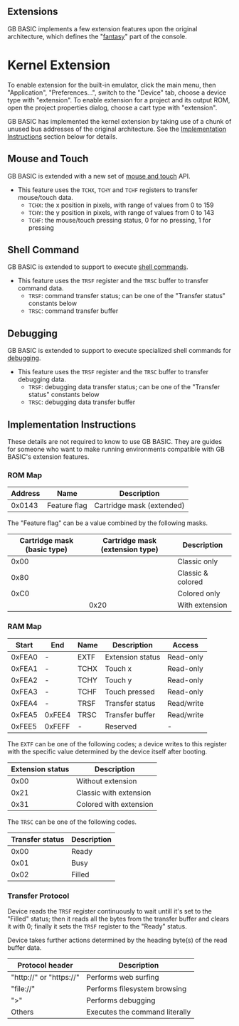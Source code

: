 ## Extensions

GB BASIC implements a few extension features upon the original architecture, which defines the "[fantasy](/kits/gbb/about.html#why-fantasy-console)" part of the console.

# Kernel Extension

To enable extension for the built-in emulator, click the main menu, then "Application", "Preferences...", switch to the "Device" tab, choose a device type with "extension". To enable extension for a project and its output ROM, open the project properties dialog, choose a cart type with "extension".

GB BASIC has implemented the kernel extension by taking use of a chunk of unused bus addresses of the original architecture. See the [Implementation Instructions](#implementation-instructions) section below for details.

## Mouse and Touch

GB BASIC is extended with a new set of [mouse and touch](/kits/gbb/manual.html#mouse-and-touch) API.

* This feature uses the `TCHX`, `TCHY` and `TCHF` registers to transfer mouse/touch data.
  * `TCHX`: the x position in pixels, with range of values from 0 to 159
  * `TCHY`: the y position in pixels, with range of values from 0 to 143
  * `TCHF`: the mouse/touch pressing status, 0 for no pressing, 1 for pressing

## Shell Command

GB BASIC is extended to support to execute [shell commands](/kits/gbb/manual.html#shell-command).

* This feature uses the `TRSF` register and the `TRSC` buffer to transfer command data.
  * `TRSF`: command transfer status; can be one of the "Transfer status" constants below
  * `TRSC`: command transfer buffer

## Debugging

GB BASIC is extended to support to execute specialized shell commands for [debugging](/kits/gbb/manual.html#debugging).

* This feature uses the `TRSF` register and the `TRSC` buffer to transfer debugging data.
  * `TRSF`: debugging data transfer status; can be one of the "Transfer status" constants below
  * `TRSC`: debugging data transfer buffer

## Implementation Instructions

These details are not required to know to use GB BASIC. They are guides for someone who want to make running environments compatible with GB BASIC's extension features.

### ROM Map

| Address | Name | Description |
|---|---|---|
| 0x0143 | Feature flag | Cartridge mask (extended) |

The "Feature flag" can be a value combined by the following masks.

| Cartridge mask (basic type) | Cartridge mask (extension type) | Description |
|---|---|---|
| 0x00 | | Classic only |
| 0x80 | | Classic & colored |
| 0xC0 | | Colored only |
| | 0x20 | With extension |

### RAM Map

| Start | End | Name | Description | Access |
|---|---|---|---|---|
| 0xFEA0 | - | EXTF | Extension status | Read-only |
| 0xFEA1 | - | TCHX | Touch x | Read-only |
| 0xFEA2 | - | TCHY | Touch y | Read-only |
| 0xFEA3 | - | TCHF | Touch pressed | Read-only |
| 0xFEA4 | - | TRSF | Transfer status | Read/write |
| 0xFEA5 | 0xFEE4 | TRSC | Transfer buffer | Read/write |
| 0xFEE5 | 0xFEFF | - | Reserved | - |

The `EXTF` can be one of the following codes; a device writes to this register with the specific value determined by the device itself after booting.

| Extension status | Description |
|---|---|
| 0x00 | Without extension |
| 0x21 | Classic with extension |
| 0x31 | Colored with extension |

The `TRSC` can be one of the following codes.

| Transfer status | Description |
|---|---|
| 0x00 | Ready |
| 0x01 | Busy |
| 0x02 | Filled |

### Transfer Protocol

Device reads the `TRSF` register continuously to wait untill it's set to the "Filled" status; then it reads all the bytes from the transfer buffer and clears it with 0; finally it sets the `TRSF` register to the "Ready" status.

Device takes further actions determined by the heading byte(s) of the read buffer data.

| Protocol header | Description |
|---|---|
| "http://" or "https://" | Performs web surfing |
| "file://" | Performs filesystem browsing |
| ">" | Performs debugging |
| Others | Executes the command literally |

